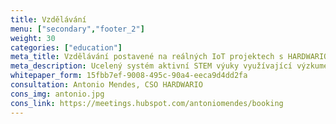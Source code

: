 ```yaml
---
title: Vzdělávání
menu: ["secondary","footer_2"]
weight: 30
categories: ["education"]
meta_title: Vzdělávání postavené na reálných IoT projektech s HARDWARIO TOWER
meta_description: Ucelený systém aktivní STEM výuky využívající výzkumem ověřený pedagogický rámec, jehož atraktivita je založena na práci s reálnými projekty internetu věcí.
whitepaper_form: 15fbb7ef-9008-495c-90a4-eeca9d4dd2fa
consultation: Antonio Mendes, CSO HARDWARIO
cons_img: antonio.jpg
cons_link: https://meetings.hubspot.com/antoniomendes/booking
---
```


